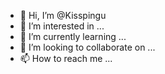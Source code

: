 - 👋 Hi, I’m @Kisspingu
- 👀 I’m interested in ...
- 🌱 I’m currently learning ...
- 💞️ I’m looking to collaborate on ...
- 📫 How to reach me ...

<!---
Kisspingu/Kisspingu is a ✨ special ✨ repository because its `README.md` (this file) appears on your GitHub profile.
You can click the Preview link to take a look at your changes.
--->
